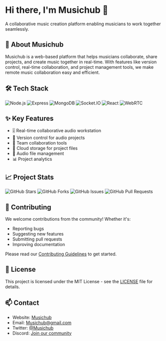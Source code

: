 # Hi there, I'm Musichub 👋

A collaborative music creation platform enabling musicians to work together seamlessly.

## 🎵 About Musichub

Musichub is a web-based platform that helps musicians collaborate, share projects, and create music together in real-time. With features like version control, real-time collaboration, and project management tools, we make remote music collaboration easy and efficient.

## 🛠️ Tech Stack

![Node.js](https://img.shields.io/badge/-Node.js-339933?style=flat-square&logo=node.js&logoColor=white)
![Express](https://img.shields.io/badge/-Express-000000?style=flat-square&logo=express&logoColor=white)
![MongoDB](https://img.shields.io/badge/-MongoDB-47A248?style=flat-square&logo=mongodb&logoColor=white)
![Socket.IO](https://img.shields.io/badge/-Socket.IO-010101?style=flat-square&logo=socket.io&logoColor=white)
![React](https://img.shields.io/badge/-React-61DAFB?style=flat-square&logo=react&logoColor=black)
![WebRTC](https://img.shields.io/badge/-WebRTC-333333?style=flat-square&logo=webrtc&logoColor=white)

## ✨ Key Features

- 🎚️ Real-time collaborative audio workstation
- 🔄 Version control for audio projects
- 👥 Team collaboration tools
- 💾 Cloud storage for project files
- 🎵 Audio file management
- 📊 Project analytics

## 📈 Project Stats

![GitHub Stars](https://img.shields.io/github/stars/HarrisSagiris/Musichub?style=social)
![GitHub Forks](https://img.shields.io/github/forks/HarrisSagiris/Musichub?style=social)
![GitHub Issues](https://img.shields.io/github/issues/HarrisSagiris/Musichub)
![GitHub Pull Requests](https://img.shields.io/github/issues-pr/HarrisSagiris/Musichub)

## 🤝 Contributing

We welcome contributions from the community! Whether it's:

- Reporting bugs
- Suggesting new features
- Submitting pull requests
- Improving documentation

Please read our [Contributing Guidelines](CONTRIBUTING.md) to get started.

## 📝 License

This project is licensed under the MIT License - see the [LICENSE](LICENSE) file for details.

## 📫 Contact

- Website: [Musichub](https://rythmit.com)
- Email: Musichub@gmail.com
- Twitter: [@Musichub](https://twitter.com/rythmit)
- Discord: [Join our community](https://discord.gg/rythmit)

